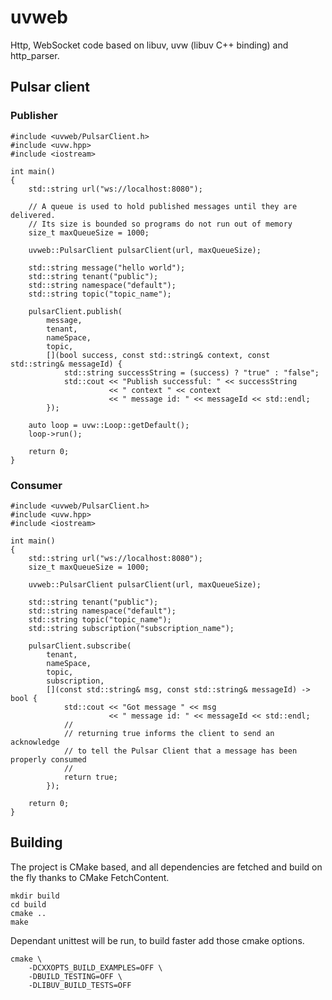 # uvweb

Http, WebSocket code based on libuv, uvw (libuv C++ binding) and http_parser.

## Pulsar client

### Publisher

```
#include <uvweb/PulsarClient.h>
#include <uvw.hpp>
#include <iostream>

int main()
{
    std::string url("ws://localhost:8080");

    // A queue is used to hold published messages until they are delivered.
    // Its size is bounded so programs do not run out of memory
    size_t maxQueueSize = 1000;

    uvweb::PulsarClient pulsarClient(url, maxQueueSize);

    std::string message("hello world");
    std::string tenant("public");
    std::string namespace("default");
    std::string topic("topic_name");

    pulsarClient.publish(
        message,
        tenant,
        nameSpace,
        topic,
        [](bool success, const std::string& context, const std::string& messageId) {
            std::string successString = (success) ? "true" : "false";
            std::cout << "Publish successful: " << successString 
                      << " context " << context
                      << " message id: " << messageId << std::endl;
        });

    auto loop = uvw::Loop::getDefault();
    loop->run();

    return 0;
}
```

### Consumer

```
#include <uvweb/PulsarClient.h>
#include <uvw.hpp>
#include <iostream>

int main()
{
    std::string url("ws://localhost:8080");
    size_t maxQueueSize = 1000;

    uvweb::PulsarClient pulsarClient(url, maxQueueSize);

    std::string tenant("public");
    std::string namespace("default");
    std::string topic("topic_name");
    std::string subscription("subscription_name");

    pulsarClient.subscribe(
        tenant,
        nameSpace,
        topic,
        subscription,
        [](const std::string& msg, const std::string& messageId) -> bool {
            std::cout << "Got message " << msg
                      << " message id: " << messageId << std::endl;
            //
            // returning true informs the client to send an acknowledge
            // to tell the Pulsar Client that a message has been properly consumed
            //
            return true;
        });

    return 0;
}
```

## Building

The project is CMake based, and all dependencies are fetched and build on the fly thanks to CMake FetchContent.

```
mkdir build
cd build
cmake ..
make
```

Dependant unittest will be run, to build faster add those cmake options.

```
cmake \
    -DCXXOPTS_BUILD_EXAMPLES=OFF \
    -DBUILD_TESTING=OFF \
    -DLIBUV_BUILD_TESTS=OFF
```

